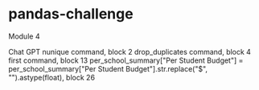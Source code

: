 # pandas-challenge
Module 4

Chat GPT
nunique command, block 2
drop_duplicates command, block 4
first command, block 13
per_school_summary["Per Student Budget"] = per_school_summary["Per Student Budget"].str.replace("$", "").astype(float), block 26

